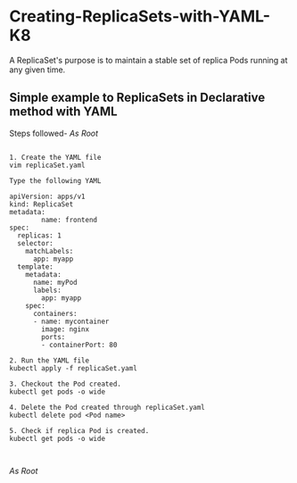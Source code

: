 # Creating-ReplicaSets-with-YAML-K8
A ReplicaSet's purpose is to maintain a stable set of replica Pods running at any given time.

## Simple example to ReplicaSets in Declarative method with YAML
Steps followed-
*As Root*
```

1. Create the YAML file
vim replicaSet.yaml

Type the following YAML

apiVersion: apps/v1
kind: ReplicaSet
metadata:
        name: frontend
spec:
  replicas: 1
  selector:
    matchLabels:
      app: myapp
  template:
    metadata:
      name: myPod
      labels:
        app: myapp
    spec:
      containers:
      - name: mycontainer
        image: nginx
        ports:
        - containerPort: 80 
        
2. Run the YAML file
kubectl apply -f replicaSet.yaml

3. Checkout the Pod created.
kubectl get pods -o wide

4. Delete the Pod created through replicaSet.yaml
kubectl delete pod <Pod name>

5. Check if replica Pod is created.
kubectl get pods -o wide

 
 ```
*As Root*
